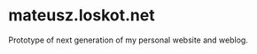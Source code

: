 mateusz.loskot.net
==================

Prototype of next generation of my personal website and weblog. 